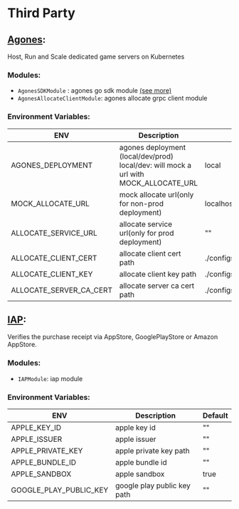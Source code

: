 # Third Party

## [Agones](https://agones.dev/site/):

Host, Run and Scale dedicated game servers on Kubernetes

### Modules:
* `AgonesSDKModule` : agones go sdk module [(see more)](https://agones.dev/site/docs/guides/client-sdks/)
* `AgonesAllocateClientModule`: agones allocate grpc client module

### Environment Variables:
| ENV                     | Description                                                                               | Default                  |
|-------------------------|-------------------------------------------------------------------------------------------|--------------------------|
| AGONES_DEPLOYMENT       | agones deployment (local/dev/prod)<br/> local/dev: will mock a url with MOCK_ALLOCATE_URL | local                    |
| MOCK_ALLOCATE_URL       | mock allocate url(only for non-prod deployment)                                           | localhost:8888           |
| ALLOCATE_SERVICE_URL    | allocate service url(only for prod deployment)                                            | ""                       |
| ALLOCATE_CLIENT_CERT    | allocate client cert path                                                                 | ./configs/agones/tls.crt |
| ALLOCATE_CLIENT_KEY     | allocate client key path                                                                  | ./configs/agones/tls.key |
| ALLOCATE_SERVER_CA_CERT | allocate server ca cert path                                                              | ./configs/agones/ca.crt  |

## [IAP](https://github.com/awa/go-iap):

Verifies the purchase receipt via AppStore, GooglePlayStore or Amazon AppStore.

### Modules:
* `IAPModule`: iap module

### Environment Variables:
| ENV                    | Description                 | Default |
|------------------------|-----------------------------|---------|
| APPLE_KEY_ID           | apple key id                | ""      |
| APPLE_ISSUER           | apple issuer                | ""      |
| APPLE_PRIVATE_KEY      | apple private key path      | ""      |
| APPLE_BUNDLE_ID        | apple bundle id             | ""      |
| APPLE_SANDBOX          | apple sandbox               | true    |
| GOOGLE_PLAY_PUBLIC_KEY | google play public key path | ""      |

